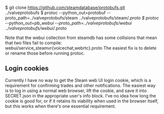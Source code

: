 $ git clone https://github.com/steamdatabase/protobufs.git ../valveprotobufs
$ protoc --python_out=protobuf --proto_path=../valveprotobufs/steam ../valveprotobufs/steam/*.proto
$ protoc --python_out=pb_webui --proto_path=../valveprotobufs/webui ../valveprotobufs/webui/*.proto

Note that the webui collection from steamdb has some collisions that mean that two files
fail to compile: webui/service_steamvr{voicechat,webrtc}.proto
The easiest fix is to delete or rename those before running protoc.


Login cookies
-------------

Currently I have no way to get the Steam web UI login cookie, which is a requirement for
confirming trades and other notifications. The easiest way is to log in using a normal
web browser, lift the cookie, and save it into SECRET.json in the appropriate user's info
block. I've no idea how long the cookie is good for, or if it retains its viability when
used in the browser itself, but this works when there's one essential requirement.
